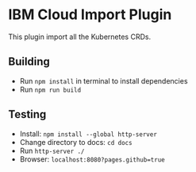 # IBM Cloud Import Plugin

This plugin import all the Kubernetes CRDs.

## Building

- Run `npm install` in terminal to install dependencies
- Run `npm run build`

## Testing

- Install: `npm install --global http-server`
- Change directory to docs: `cd docs`
- Run `http-server ./`
- Browser: `localhost:8080?pages.github=true`
